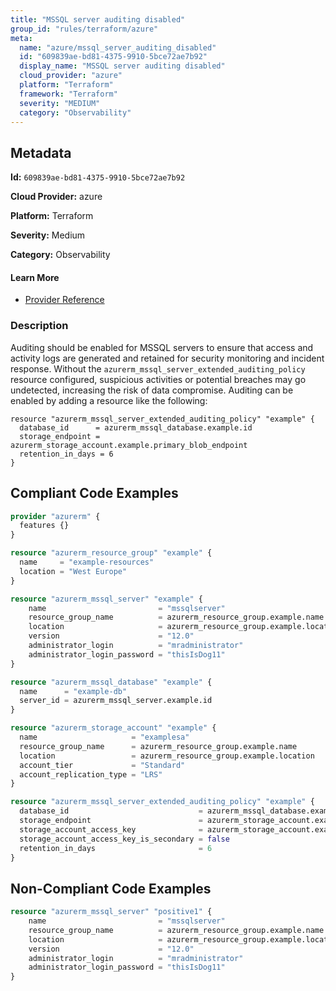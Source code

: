 ```yaml
---
title: "MSSQL server auditing disabled"
group_id: "rules/terraform/azure"
meta:
  name: "azure/mssql_server_auditing_disabled"
  id: "609839ae-bd81-4375-9910-5bce72ae7b92"
  display_name: "MSSQL server auditing disabled"
  cloud_provider: "azure"
  platform: "Terraform"
  framework: "Terraform"
  severity: "MEDIUM"
  category: "Observability"
---
```

## Metadata

**Id:** `609839ae-bd81-4375-9910-5bce72ae7b92`

**Cloud Provider:** azure

**Platform:** Terraform

**Severity:** Medium

**Category:** Observability

#### Learn More

 - [Provider Reference](https://registry.terraform.io/providers/hashicorp/azurerm/latest/docs/resources/mssql_server)

### Description

 Auditing should be enabled for MSSQL servers to ensure that access and activity logs are generated and retained for security monitoring and incident response. Without the `azurerm_mssql_server_extended_auditing_policy` resource configured, suspicious activities or potential breaches may go undetected, increasing the risk of data compromise. Auditing can be enabled by adding a resource like the following:

```
resource "azurerm_mssql_server_extended_auditing_policy" "example" {
  database_id      = azurerm_mssql_database.example.id
  storage_endpoint = azurerm_storage_account.example.primary_blob_endpoint
  retention_in_days = 6
}
```


## Compliant Code Examples
```terraform
provider "azurerm" {
  features {}
}

resource "azurerm_resource_group" "example" {
  name     = "example-resources"
  location = "West Europe"
}

resource "azurerm_mssql_server" "example" {
    name                         = "mssqlserver"
    resource_group_name          = azurerm_resource_group.example.name
    location                     = azurerm_resource_group.example.location
    version                      = "12.0"
    administrator_login          = "mradministrator"
    administrator_login_password = "thisIsDog11"
}

resource "azurerm_mssql_database" "example" {
  name      = "example-db"
  server_id = azurerm_mssql_server.example.id
}

resource "azurerm_storage_account" "example" {
  name                     = "examplesa"
  resource_group_name      = azurerm_resource_group.example.name
  location                 = azurerm_resource_group.example.location
  account_tier             = "Standard"
  account_replication_type = "LRS"
}

resource "azurerm_mssql_server_extended_auditing_policy" "example" {
  database_id                             = azurerm_mssql_database.example.id
  storage_endpoint                        = azurerm_storage_account.example.primary_blob_endpoint
  storage_account_access_key              = azurerm_storage_account.example.primary_access_key
  storage_account_access_key_is_secondary = false
  retention_in_days                       = 6
}

```
## Non-Compliant Code Examples
```terraform
resource "azurerm_mssql_server" "positive1" {
    name                         = "mssqlserver"
    resource_group_name          = azurerm_resource_group.example.name
    location                     = azurerm_resource_group.example.location
    version                      = "12.0"
    administrator_login          = "mradministrator"
    administrator_login_password = "thisIsDog11"
}
```